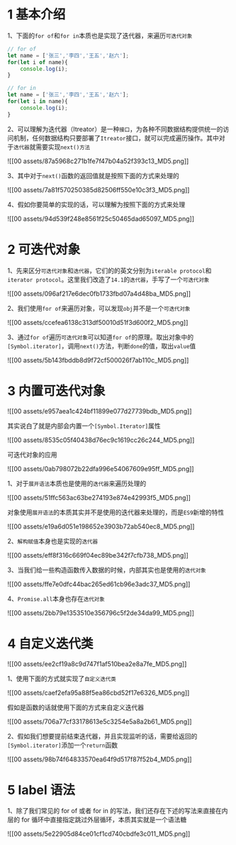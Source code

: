 # 1 基本介绍

1、下面的`for of`和`for in`本质也是实现了迭代器，来遍历`可迭代对象`

```javascript
// for of
let name = ['张三','李四','王五','赵六'];
for(let i of name){
	console.log(i);
}

// for in
let name = ['张三','李四','王五','赵六'];
for(let i in name){
	console.log(i);
}
```

2、可以理解为迭代器（Itreator）是一种`接口`，为各种不同数据结构提供统一的访问机制，任何数据结构只要部署了`Itreator`接口，就可以完成遍历操作。其中对于`迭代器`就需要实现`next()方法`

![[00 assets/87a5968c271b1fe7f47b04a52f393c13_MD5.png]]

3、其中对于`next()`函数的返回值就是按照下面的方式来处理的

![[00 assets/7a81f570250385d82506ff550e10c3f3_MD5.png]]

4、假如你要简单的实现的话，可以理解为按照下面的方式来处理

![[00 assets/94d539f248e8561f25c50465dad65097_MD5.png]]

# 2 可迭代对象

1、先来区分`可迭代对象`和`迭代器`，它们的的英文分别为`iterable protocol`和`iterator protocol`。这里我们改造了`14.1`的`迭代器`，手写了一个`可迭代对象`

![[00 assets/096af217e6dec0fb1733fbd07a4d48ba_MD5.png]]

2、我们使用`for of`来遍历对象，可以发现`obj`并不是一个`可迭代对象`

![[00 assets/ccefea6138c313df50010d51f3d600f2_MD5.png]]

3、通过`for of`遍历`可迭代对象`可以知道`for of`的原理。取出对象中的`[Symbol.iterator]`，调用`next()`方法，判断`done`的值，取出`value`值

![[00 assets/5b143fbddb8d9f72cf500026f7ab110c_MD5.png]]

# 3 内置可迭代对象

![[00 assets/e957aea1c424bf11899e077d27739bdb_MD5.png]]

其实说白了就是内部会内置一个`[Symbol.Iterator]`属性

![[00 assets/8535c05f40438d76ec9c1619cc26c244_MD5.png]]

可迭代对象的应用

![[00 assets/0ab798072b22dfa996e54067609e95ff_MD5.png]]

1、对于`展开语法`本质也是使用的`迭代器`来遍历处理的

![[00 assets/51ffc563ac63be274193e874e42993f5_MD5.png]]

对象使用`展开语法`的本质其实并不是使用的迭代器来处理的，而是`ES9`新增的特性

![[00 assets/e19a6d051e198652e3903b72ab540ec8_MD5.png]]

2、`解构赋值`本身也是实现的`迭代器`

![[00 assets/eff8f316c669f04ec89be342f7cfb738_MD5.png]]

3、当我们给一些构造函数传入数据的时候，内部其实也是使用的`迭代对象`

![[00 assets/ffe7e0dfc44bac265ed61cb96e3adc37_MD5.png]]

4、`Promise.all`本身也存在`迭代对象`

![[00 assets/2bb79e1353510e356796c5f2de34da99_MD5.png]]

# 4 自定义迭代类

![[00 assets/ee2cf19a8c9d747f1af510bea2e8a7fe_MD5.png]]

1、使用下面的方式就实现了`自定义迭代类`

![[00 assets/caef2efa95a88f5ea86cbd52f17e6326_MD5.png]]

假如是函数的话就使用下面的方式来自定义迭代器

![[00 assets/706a77cf33178613e5c3254e5a8a2b61_MD5.png]]

2、假如我们想要提前结束迭代器，并且实现监听的话，需要给返回的`[Symbol.iterator]`添加一个`return`函数

![[00 assets/98b74f64833570ea64f9d517f87f52b4_MD5.png]]



# 5 label 语法

1、除了我们常见的 for of 或者 for in 的写法，我们还存在下述的写法来直接在内层的 for 循环中直接指定跳过外层循环，本质其实就是一个语法糖

![[00 assets/5e22905d84ce01cf1cd740cbdfe3c011_MD5.png]]

